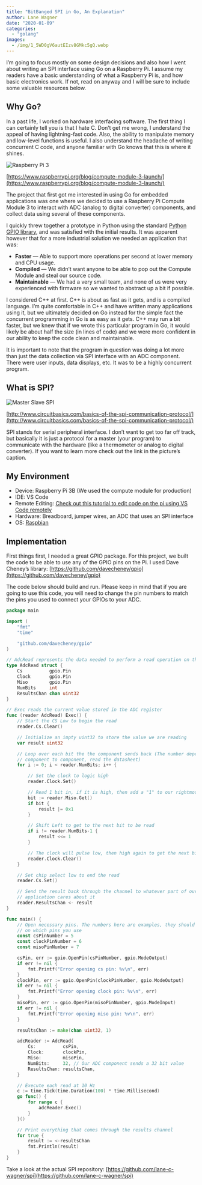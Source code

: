 ```yaml
---
title: "BitBanged SPI in Go, An Explanation"
author: Lane Wagner
date: "2020-01-09"
categories: 
  - "golang"
images:
  - /img/1_5WD0gV6autEIzv8GMkc5gQ.webp
---
```


I’m going to focus mostly on some design decisions and also how I went about writing an SPI interface using Go on a Raspberry Pi. I assume my readers have a basic understanding of what a Raspberry Pi is, and how basic electronics work. If not, read on anyway and I will be sure to include some valuable resources below.

## Why Go?

In a past life, I worked on hardware interfacing software. The first thing I can certainly tell you is that I hate C. Don’t get me wrong, I understand the appeal of having lightning-fast code. Also, the ability to manipulate memory and low-level functions is useful. I also understand the headache of writing concurrent C code, and anyone familiar with Go knows that this is where it shines.

![Raspberry Pi 3](/img/1_l-OnL3gWfBBOTceP8V-vXw.jpeg)

[https://www.raspberrypi.org/blog/compute-module-3-launch/](https://www.raspberrypi.org/blog/compute-module-3-launch/)

The project that first got me interested in using Go for embedded applications was one where we decided to use a Raspberry Pi Compute Module 3 to interact with ADC (analog to digital converter) components, and collect data using several of these components.

I quickly threw together a prototype in Python using the standard [Python GPIO library](https://pypi.org/project/RPi.GPIO/), and was satisfied with the initial results. It was apparent however that for a more industrial solution we needed an application that was:

- **Faster** — Able to support more operations per second at lower memory and CPU usage.
- **Compiled** — We didn’t want anyone to be able to pop out the Compute Module and steal our source code.
- **Maintainable** — We had a very small team, and none of us were very experienced with firmware so we wanted to abstract up a bit if possible.

I considered C++ at first. C++ is about as fast as it gets, and is a compiled language. I’m quite comfortable in C++ and have written many applications using it, but we ultimately decided on Go instead for the simple fact the concurrent programming in Go is as easy as it gets. C++ may run a bit faster, but we knew that if we wrote this particular program in Go, it would likely be about half the size (in lines of code) and we were more confident in our ability to keep the code clean and maintainable.

It is important to note that the program in question was doing a lot more than just the data collection via SPI interface with an ADC component. There were user inputs, data displays, etc. It was to be a highly concurrent program.

## What is SPI?

![Master Slave SPI](/img/1_5WD0gV6autEIzv8GMkc5gQ.png)

[http://www.circuitbasics.com/basics-of-the-spi-communication-protocol/](http://www.circuitbasics.com/basics-of-the-spi-communication-protocol/)

SPI stands for serial peripheral interface. I don’t want to get too far off track, but basically it is just a protocol for a master (your program) to communicate with the hardware (like a thermometer or analog to digital converter). If you want to learn more check out the link in the picture’s caption.

## My Environment

- Device: Raspberry Pi 3B (We used the compute module for production)
- IDE: VS Code
- Remote Editing: [Check out this tutorial to edit code on the pi using VS Code remotely](https://blog.technologee.co.uk/remote-editing-using-vs-code/)
- Hardware: Breadboard, jumper wires, an ADC that uses an SPI interface
- OS: [Raspbian](https://www.raspberrypi.org/downloads/)

## Implementation

First things first, I needed a great GPIO package. For this project, we built the code to be able to use any of the GPIO pins on the Pi. I used Dave Cheney’s library: [https://github.com/davecheney/gpio](https://github.com/davecheney/gpio)

The code below should build and run. Please keep in mind that if you are going to use this code, you will need to change the pin numbers to match the pins you used to connect your GPIOs to your ADC.

```go
package main

import (
	"fmt"
	"time"

	"github.com/davecheney/gpio"
)

// AdcRead represents the data needed to perform a read operation on the ADC component
type AdcRead struct {
	Cs          gpio.Pin
	Clock       gpio.Pin
	Miso        gpio.Pin
	NumBits     int
	ResultsChan chan uint32
}

// Exec reads the current value stored in the ADC register
func (reader AdcRead) Exec() {
	// Start the CS Low to begin the read
	reader.Cs.Clear()

	// Initialize an impty uint32 to store the value we are reading
	var result uint32

	// Loop over each bit the the component sends back (The number depends varies from
	// component to component, read the datasheet)
	for i := 0; i < reader.NumBits; i++ {

		// Set the clock to logic high
		reader.Clock.Set()

		// Read 1 bit in, if it is high, then add a "1" to our rightmost bit
		bit := reader.Miso.Get()
		if bit {
			result |= 0x1
		}

		// Shift Left to get to the next bit to be read
		if i != reader.NumBits-1 {
			result <<= 1
		}

		// The clock will pulse low, then high again to get the next bit
		reader.Clock.Clear()
	}

	// Set chip select low to end the read
	reader.Cs.Set()

	// Send the result back through the channel to whatever part of our
	// application cares about it
	reader.ResultsChan <- result
}

func main() {
	// Open necessary pins. The numbers here are examples, they should be changed based
	// on which pins you use
	const csPinNumber = 5
	const clockPinNumber = 6
	const misoPinNumber = 7

	csPin, err := gpio.OpenPin(csPinNumber, gpio.ModeOutput)
	if err != nil {
		fmt.Printf("Error opening cs pin: %v\n", err)
	}
	clockPin, err := gpio.OpenPin(clockPinNumber, gpio.ModeOutput)
	if err != nil {
		fmt.Printf("Error opening clock pin: %v\n", err)
	}
	misoPin, err := gpio.OpenPin(misoPinNumber, gpio.ModeInput)
	if err != nil {
		fmt.Printf("Error opening miso pin: %v\n", err)
	}

	resultsChan := make(chan uint32, 1)

	adcReader := AdcRead{
		Cs:          csPin,
		Clock:       clockPin,
		Miso:        misoPin,
		NumBits:     32, // Our ADC component sends a 32 bit value
		ResultsChan: resultsChan,
	}

	// Execute each read at 10 Hz
	c := time.Tick(time.Duration(100) * time.Millisecond)
	go func() {
		for range c {
			adcReader.Exec()
		}
	}()

	// Print everything that comes through the results channel
	for true {
		result := <-resultsChan
		fmt.Println(result)
	}
}
```

Take a look at the actual SPI repository: [https://github.com/lane-c-wagner/spi](https://github.com/lane-c-wagner/spi)
